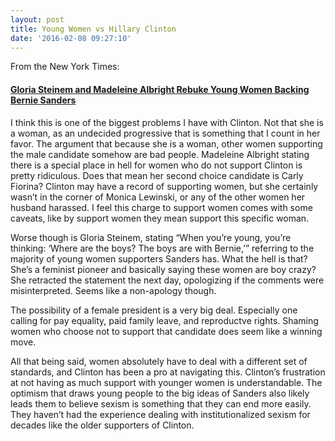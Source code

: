 ```yaml
---
layout: post
title: Young Women vs Hillary Clinton
date: '2016-02-08 09:27:10'
---
```


From the New York Times:

#### [Gloria Steinem and Madeleine Albright Rebuke Young Women Backing Bernie Sanders](http://www.nytimes.com/2016/02/08/us/politics/bill-clinton-after-months-of-restraint-unleashes-stinging-attack-on-bernie-sanders.html?rref=collection%2Fnewseventcollection%2FPresidential%20Election%202016&action=click&contentCollection=Politics&module=Collection&region=Marginalia&src=me&version=newsevent&pgtype=article)

I think this is one of the biggest problems I have with Clinton. Not that she is a woman, as an undecided progressive that is something that I count in her favor. The argument that because she is a woman, other women supporting the male candidate somehow are bad people. Madeleine Albright stating there is a special place in hell for women who do not support Clinton is pretty ridiculous. Does that mean her second choice candidate is Carly Fiorina? Clinton may have a record of supporting women, but she certainly wasn’t in the corner of Monica Lewinski, or any of the other women her husband harassed. I feel this charge to support women comes with some caveats, like by support women they mean support this specific woman.

Worse though is Gloria Steinem, stating “When you’re young, you’re thinking: ‘Where are the boys? The boys are with Bernie,’” referring to the majority of young women supporters Sanders has. What the hell is that? She’s a feminist pioneer and basically saying these women are boy crazy? She retracted the statement the next day, opologizing if the comments were misinterpreted. Seems like a non-apology though.

The possibility of a female president is a very big deal. Especially one calling for pay equality, paid family leave, and reproductve rights. Shaming women who choose not to support that candidate does seem like a winning move.

All that being said, women absolutely have to deal with a different set of standards, and Clinton has been a pro at navigating this. Clinton’s frustration at not having as much support with younger women is understandable. The optimism that draws young people to the big ideas of Sanders also likely leads them to believe sexism is something that they can end more easily. They haven’t had the experience dealing with institutionalized sexism for decades like the older supporters of Clinton.